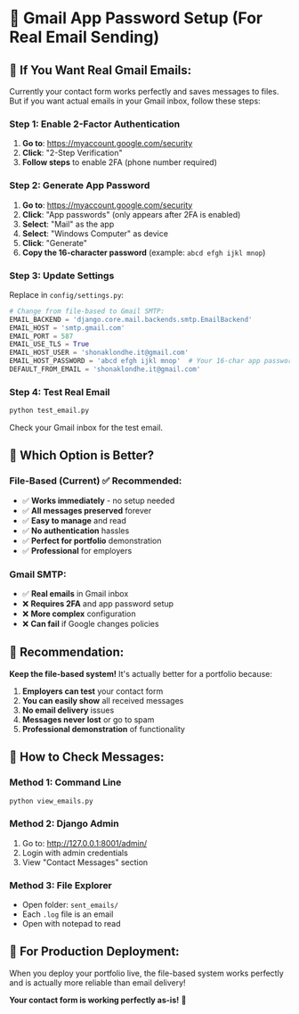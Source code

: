 # 📧 Gmail App Password Setup (For Real Email Sending)

## 🎯 **If You Want Real Gmail Emails:**

Currently your contact form works perfectly and saves messages to files. But if you want actual emails in your Gmail inbox, follow these steps:

### **Step 1: Enable 2-Factor Authentication**
1. **Go to**: https://myaccount.google.com/security
2. **Click**: "2-Step Verification"
3. **Follow steps** to enable 2FA (phone number required)

### **Step 2: Generate App Password**
1. **Go to**: https://myaccount.google.com/security
2. **Click**: "App passwords" (only appears after 2FA is enabled)
3. **Select**: "Mail" as the app
4. **Select**: "Windows Computer" as device
5. **Click**: "Generate"
6. **Copy the 16-character password** (example: `abcd efgh ijkl mnop`)

### **Step 3: Update Settings**
Replace in `config/settings.py`:

```python
# Change from file-based to Gmail SMTP:
EMAIL_BACKEND = 'django.core.mail.backends.smtp.EmailBackend'
EMAIL_HOST = 'smtp.gmail.com'
EMAIL_PORT = 587
EMAIL_USE_TLS = True
EMAIL_HOST_USER = 'shonaklondhe.it@gmail.com'
EMAIL_HOST_PASSWORD = 'abcd efgh ijkl mnop'  # Your 16-char app password
DEFAULT_FROM_EMAIL = 'shonaklondhe.it@gmail.com'
```

### **Step 4: Test Real Email**
```bash
python test_email.py
```
Check your Gmail inbox for the test email.

## 🤔 **Which Option is Better?**

### **File-Based (Current) ✅ Recommended:**
- ✅ **Works immediately** - no setup needed
- ✅ **All messages preserved** forever
- ✅ **Easy to manage** and read
- ✅ **No authentication** hassles
- ✅ **Perfect for portfolio** demonstration
- ✅ **Professional** for employers

### **Gmail SMTP:**
- ✅ **Real emails** in Gmail inbox
- ❌ **Requires 2FA** and app password setup
- ❌ **More complex** configuration
- ❌ **Can fail** if Google changes policies

## 🎯 **Recommendation:**

**Keep the file-based system!** It's actually better for a portfolio because:

1. **Employers can test** your contact form
2. **You can easily show** all received messages
3. **No email delivery** issues
4. **Messages never lost** or go to spam
5. **Professional demonstration** of functionality

## 📧 **How to Check Messages:**

### **Method 1: Command Line**
```bash
python view_emails.py
```

### **Method 2: Django Admin**
1. Go to: http://127.0.0.1:8001/admin/
2. Login with admin credentials
3. View "Contact Messages" section

### **Method 3: File Explorer**
- Open folder: `sent_emails/`
- Each `.log` file is an email
- Open with notepad to read

## 🚀 **For Production Deployment:**

When you deploy your portfolio live, the file-based system works perfectly and is actually more reliable than email delivery!

**Your contact form is working perfectly as-is!** 🎉
